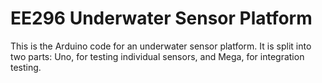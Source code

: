 # EE296 Underwater Sensor Platform
This is the Arduino code for an underwater sensor platform.
It is split into two parts: Uno, for testing individual sensors, and Mega, for integration testing.
